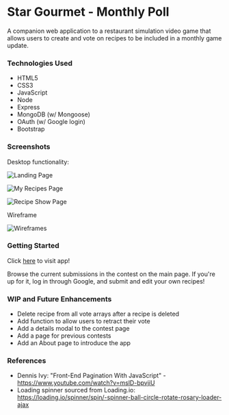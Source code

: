 # Star Gourmet - Monthly Poll

A companion web application to a restaurant simulation video game that allows users to create and vote on recipes to be included in a monthly game update.

### Technologies Used

* HTML5
* CSS3
* JavaScript
* Node
* Express
* MongoDB (w/ Mongoose)
* OAuth (w/ Google login)
* Bootstrap

### Screenshots

Desktop functionality:

![Landing Page](https://imgur.com/yk5Qv69.png)

![My Recipes Page](https://i.imgur.com/pHcQt2X.png)

![Recipe Show Page](https://i.imgur.com/nOrbLVc.png)

Wireframe

![Wireframes](https://i.imgur.com/OcyW1pQ.png)

### Getting Started

Click [here](https://star-gourmet-monthly-poll.herokuapp.com/) to visit app!

Browse the current submissions in the contest on the main page. If you're up for it, log in through Google, and submit and edit your own recipes!

### WIP and Future Enhancements

* Delete recipe from all vote arrays after a recipe is deleted
* Add function to allow users to retract their vote
* Add a details modal to the contest page
* Add a page for previous contests
* Add an About page to introduce the app

### References

* Dennis Ivy: "Front-End Pagination With JavaScript" - https://www.youtube.com/watch?v=mslD-bpvjiU
* Loading spinner sourced from Loading.io: https://loading.io/spinner/spin/-spinner-ball-circle-rotate-rosary-loader-ajax
